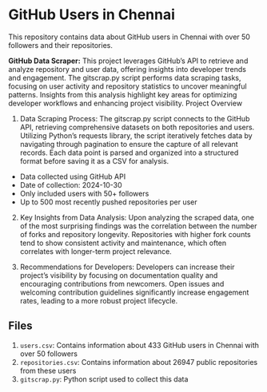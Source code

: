 # GitHub Users in Chennai

This repository contains data about GitHub users in Chennai with over 50 followers and their repositories.

**GitHub Data Scraper:**
This project leverages GitHub’s API to retrieve and analyze repository and user data, offering insights into developer trends and engagement.
The gitscrap.py script performs data scraping tasks, focusing on user activity and repository statistics to uncover meaningful patterns.
Insights from this analysis highlight key areas for optimizing developer workflows and enhancing project visibility.
Project Overview

1. Data Scraping Process:
The gitscrap.py script connects to the GitHub API, retrieving comprehensive datasets on both repositories and users. Utilizing Python’s requests library, the script iteratively fetches data by navigating through pagination to ensure the capture of all relevant records. Each data point is parsed and organized into a structured format before saving it as a CSV for analysis.
- Data collected using GitHub API
- Date of collection: 2024-10-30
- Only included users with 50+ followers
- Up to 500 most recently pushed repositories per user

2. Key Insights from Data Analysis:
Upon analyzing the scraped data, one of the most surprising findings was the correlation between the number of forks and repository longevity. Repositories with higher fork counts tend to show consistent activity and maintenance, which often correlates with longer-term project relevance.

3. Recommendations for Developers:
Developers can increase their project’s visibility by focusing on documentation quality and encouraging contributions from newcomers. Open issues and welcoming contribution guidelines significantly increase engagement rates, leading to a more robust project lifecycle.

## Files

1. `users.csv`: Contains information about 433 GitHub users in Chennai with over 50 followers
2. `repositories.csv`: Contains information about 26947 public repositories from these users
3. `gitscrap.py`: Python script used to collect this data


